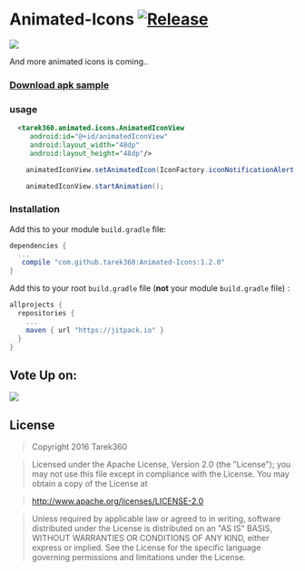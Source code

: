 # Animated-Icons [![Release](https://jitpack.io/v/tarek360/Animated-Icons.svg)](https://jitpack.io/#tarek360/Animated-Icons)

![](https://github.com/tarek360/Animated-Icons/raw/master/images/animated_icons.gif)

And more animated icons is coming..

### [Download apk sample](https://github.com/tarek360/Animated-Icons/raw/master/sample.apk)

### usage

```xml
  <tarek360.animated.icons.AnimatedIconView
     android:id="@+id/animatedIconView"
     android:layout_width="48dp"
     android:layout_height="48dp"/>
```

```java
    animatedIconView.setAnimatedIcon(IconFactory.iconNotificationAlert().setNotificationCount(2));
```

```java
    animatedIconView.startAnimation();
```




### Installation

Add this to your module `build.gradle` file:
```gradle
dependencies {
  ...
   compile "com.github.tarek360:Animated-Icons:1.2.0"
}
```

Add this to your root `build.gradle` file (**not** your module `build.gradle` file) :
```gradle
allprojects {
  repositories {
    ...
    maven { url "https://jitpack.io" }
  }
}
```

## Vote Up on:
[![](https://github.com/tarek360/Animated-Icons/raw/master/images/material_up.png)](https://material.uplabs.com/posts/animated-icons-library)

## License

>Copyright 2016 Tarek360

>Licensed under the Apache License, Version 2.0 (the "License");
you may not use this file except in compliance with the License.
You may obtain a copy of the License at

>   http://www.apache.org/licenses/LICENSE-2.0

>Unless required by applicable law or agreed to in writing, software
distributed under the License is distributed on an "AS IS" BASIS,
WITHOUT WARRANTIES OR CONDITIONS OF ANY KIND, either express or implied.
See the License for the specific language governing permissions and
limitations under the License.

